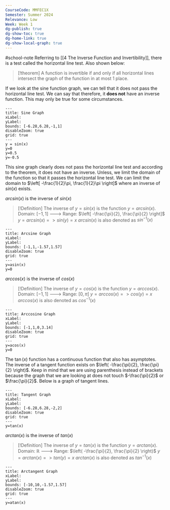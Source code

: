 ```yaml
---
CourseCode: MMFEC1X
Semester: Summer 2024
Relevance: Low
Week: Week 1
dg-publish: true
dg-show-toc: true
dg-home-link: true
dg-show-local-graph: true
---
```

#school-note 
Referring to [[4 The Inverse Function and Invertibility]], there is a test called the horizontal line test. Also shown below:
>[!theorem]
>A function is invertible if and only if all horizontal lines intersect the graph of the function in at most 1 place.

If we look at the sine function graph, we can tell that it does not pass the horizontal line test. We can say that therefore, it **does not** have an inverse function. This may only be true for some circumstances.

```functionplot
---
title: Sine Graph
xLabel: 
yLabel: 
bounds: [-6.28,6.28,-1,1]
disableZoom: true
grid: true
---
y = sin(x)
y=0
y=0.5
y=-0.5
```
This sine graph clearly does not pass the horizontal line test and according to the theorem, it does not have an inverse. Unless, we limit the domain of the function so that it passes the horizontal line test. We can limit the domain to $\left[ -\frac{1}{2}\pi, \frac{1}{2}\pi \right]$ where an inverse of $sin(x)$ exists.

$arcsin(x)$ is the inverse of $sin(x)$
>[!Definition]
>The inverse of $y=sin(x)$ is the function $y=arcsin(x)$.
>Domain: $[-1, 1]$ ---> Range: $\left[ -\frac{\pi}{2}, \frac{\pi}{2} \right]$
>$y=arcsin(x) => sin(y)=x$
>$arcsin(x)$ is also denoted as $sin^{-1}(x)$

```functionplot
---
title: Arcsine Graph
xLabel: 
yLabel: 
bounds: [-1,1,-1.57,1.57]
disableZoom: true
grid: true
---
y=asin(x)
y=0
```
$arccos(x)$ is the inverse of $cos(x)$
>[!Definition]
>The inverse of $y=cos(x)$ is the function $y=arccos(x)$.
>Domain: $[-1, 1]$ ---> Range: $[0, \pi]$
>$y=arccos(x) => cos(y) = x$
>$arccos(x)$ is also denoted as $cos^{-1}(x)$

```functionplot
---
title: Arccosine Graph
xLabel: 
yLabel: 
bounds: [-1,1,0,3.14]
disableZoom: true
grid: true
---
y=acos(x)
y=0
```
The $\tan(x)$ function has a continuous function that also has asymptotes. The inverse of a tangent function exists on $\left( -\frac{\pi}{2}, \frac{\pi}{2} \right)$. Keep in mind that we are using parenthesis instead of brackets because the graph that we are looking at does not touch $-\frac{\pi}{2}$ or $\frac{\pi}{2}$. Below is a graph of tangent lines.
```functionplot
---
title: Tangent Graph
xLabel: 
yLabel: 
bounds: [-6.28,6.28,-2,2]
disableZoom: true
grid: true
---
y=tan(x)
```
$arctan(x)$ is the inverse of $tan(x)$
>[!Definition]
>The inverse of $y=tan(x)$ is the function $y=arctan(x)$.
>Domain: ℝ ---> Range: $\left( -\frac{\pi}{2}, \frac{\pi}{2} \right)$
>$y=arctan(x) => tan(y) = x$
>$arctan(x)$ is also denoted as $tan^{-1}(x)$

```functionplot
---
title: Arctangent Graph
xLabel: 
yLabel: 
bounds: [-10,10,-1.57,1.57]
disableZoom: true
grid: true
---
y=atan(x)
```
